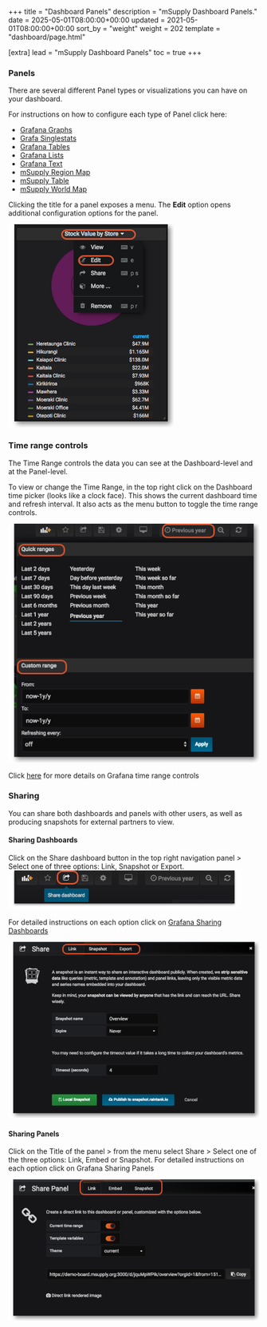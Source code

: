 +++
title = "Dashboard Panels"
description = "mSupply Dashboard Panels."
date = 2025-05-01T08:00:00+00:00
updated = 2021-05-01T08:00:00+00:00
sort_by = "weight"
weight = 202
template = "dashboard/page.html"

[extra]
lead = "mSupply Dashboard Panels"
toc = true
+++

### Panels

There are several different Panel types or visualizations you can have on your dashboard.

For instructions on how to configure each type of Panel click here:

- <a href="http://docs.grafana.org/features/panels/graph/#graph-panel" target="_blank">Grafana Graphs</a>
- <a href="http://docs.grafana.org/features/panels/singlestat/#singlestat-panel" target="_blank">Grafa Singlestats</a>
- <a href="http://docs.grafana.org/features/panels/table_panel/#table-panel" target="_blank">Grafana Tables</a>
- <a href="http://docs.grafana.org/features/panels/dashlist/#dashboard-list-panel" target="_blank">Grafana Lists</a>
- <a href="http://docs.grafana.org/features/panels/text/#text-panel" target="_blank">Grafana Text</a>
- [mSupply Region Map](panels:msupply-region-map)
- [mSupply Table](panels:msupply-table)
- [mSupply World Map](panels:msupply-world-map)

Clicking the title for a panel exposes a menu.
The **Edit** option opens additional configuration options for the panel.

![Panel Menu!](images/panel_menu.png)

### Time range controls

The Time Range controls the data you can see at the Dashboard-level and at the Panel-level.

To view or change the Time Range, in the top right click on the Dashboard time picker (looks like a clock face). This shows the current dashboard time and refresh interval. It also acts as the menu button to toggle the time range controls.

![Time range selection!](images/timerange.png)

Click <a href="https://grafana.com/docs/grafana/latest/dashboards/use-dashboards/#common-time-range-controls" target="_blank">here</a> for more details on Grafana time range controls

### Sharing

You can share both dashboards and panels with other users, as well as producing snapshots for external partners to view.

#### Sharing Dashboards

Click on the Share dashboard button in the top right navigation panel > Select one of three options: Link, Snapshot or Export.
![share dashboard button!](images/share_dashboard_button.png)

For detailed instructions on each option click on <a href="https://grafana.com/docs/grafana/latest/dashboards/share-dashboards-panels/" target="_blank">Grafana Sharing Dashboards</a>

![share dashboard!](images/sharedashboard.png)

#### Sharing Panels

Click on the Title of the panel > from the menu select Share > Select one of the three options: Link, Embed or Snapshot.
For detailed instructions on each option click on Grafana Sharing Panels

![share dashboard button!](images/sharepanel.png)
